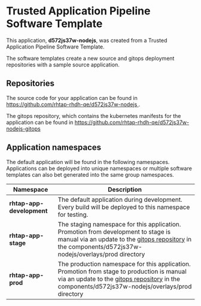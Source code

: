 # Trusted Application Pipeline Software Template

This application, **d572js37w-nodejs**, was created from a Trusted Application Pipeline Software Template.

The software templates create a new source and gitops deployment repositories with a sample source application. 

## Repositories

The source code for your application can be found in [https://github.com/rhtap-rhdh-qe/d572js37w-nodejs ](https://github.com/rhtap-rhdh-qe/d572js37w-nodejs ).
 
The gitops repository, which contains the kubernetes manifests for the application can be found in 
[https://github.com/rhtap-rhdh-qe/d572js37w-nodejs-gitops ](https://github.com/rhtap-rhdh-qe/d572js37w-nodejs-gitops ) 

## Application namespaces 

The default application will be found in the following namespaces. Applications can be deployed into unique namespaces or multiple software templates can also bet generated into the same group namespaces.  

|  Namespace   |  Description   |  
| -------- | -------- |   
| **rhtap-app-development** | The default application during development. Every build will be deployed to this namespace for testing. | 
| **rhtap-app-stage** | The staging namespace for this application. Promotion from development to stage is manual via an update to the [gitops repository](https://github.com/rhtap-rhdh-qe/d572js37w-nodejs-gitops ) in the components/d572js37w-nodejs/overlays/prod directory |  
| **rhtap-app-prod** | The production namespace for this application. Promotion from stage to production is manual via an update to the [gitops repository](https://github.com/rhtap-rhdh-qe/d572js37w-nodejs-gitops ) in the components/d572js37w-nodejs/overlays/prod directory | 